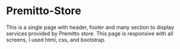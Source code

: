 # Premitto-Store
This is a single page with header, footer and many section to display services provided by Premitto store. This page is responsive with all screens, I used html, css, and bootstrap.
